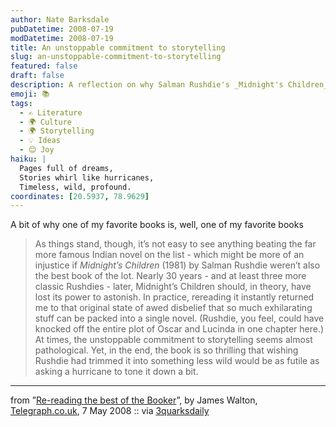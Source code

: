 ```yaml
---
author: Nate Barksdale
pubDatetime: 2008-07-19
modDatetime: 2008-07-19
title: An unstoppable commitment to storytelling
slug: an-unstoppable-commitment-to-storytelling
featured: false
draft: false
description: A reflection on why Salman Rushdie's _Midnight's Children_ remains a monumental literary achievement.
emoji: 📚
tags:
  - ✍️ Literature
  - 🌍 Culture
  - 🌍 Storytelling
  - 💡 Ideas
  - 😊 Joy
haiku: |
  Pages full of dreams,  
  Stories whirl like hurricanes,  
  Timeless, wild, profound.
coordinates: [20.5937, 78.9629]
---
```


A bit of why one of my favorite books is, well, one of my favorite books

> As things stand, though, it’s not easy to see anything beating the far more famous Indian novel on the list - which might be more of an injustice if _Midnight’s Children_ (1981) by Salman Rushdie weren’t also the best book of the lot. Nearly 30 years - and at least three more classic Rushdies - later, Midnight’s Children should, in theory, have lost its power to astonish. In practice, rereading it instantly returned me to that original state of awed disbelief that so much exhilarating stuff can be packed into a single novel. (Rushdie, you feel, could have knocked off the entire plot of Oscar and Lucinda in one chapter here.) At times, the unstoppable commitment to storytelling seems almost pathological. Yet, in the end, the book is so thrilling that wishing Rushdie had trimmed it into something less wild would be as futile as asking a hurricane to tone it down a bit.

---

from ”[Re-reading the best of the Booker](https://www.google.com/search?q=%22Re-reading%20the%20best%20of%20the%20Booker%22%20telegraph.co.uk)”, by James Walton, [Telegraph.co.uk](http://web.archive.org/web/20250210082436/https://www.telegraph.co.uk/), 7 May 2008 :: via [3quarksdaily](http://web.archive.org/web/20250209164309/https://3quarksdaily.com/)
